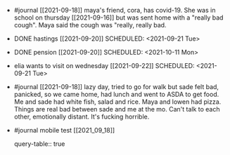 - #journal [[2021-09-18]] maya's friend, cora, has covid-19. She was in school on thursday [[2021-09-16]] but was sent home with a "really bad cough". Maya said the cough was "really, really bad.
- DONE hastings [[2021-09-20]]
  SCHEDULED: <2021-09-21 Tue>
- DONE pension [[2021-09-20]]
  SCHEDULED: <2021-10-11 Mon>
- elia wants to visit on wednesday [[2021-09-22]]
  SCHEDULED: <2021-09-21 Tue>
- #journal [[2021-09-18]] lazy day, tried to go for walk but sade felt bad, panicked, so we came home, had lunch and went to ASDA to get food. Me and sade had white fish, salad and rice. Maya and lowen had pizza. Things are real bad between sade and me at the mo. Can't talk to each other, emotionally distant. It's fucking horrible.
- #journal mobile test [[2021_09_18]]
  
  query-table:: true